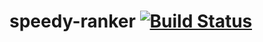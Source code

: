 # speedy-ranker [![Build Status](https://travis-ci.org/giulioz/speedy-ranker.svg?branch=master)](https://travis-ci.org/giulioz/speedy-ranker)
